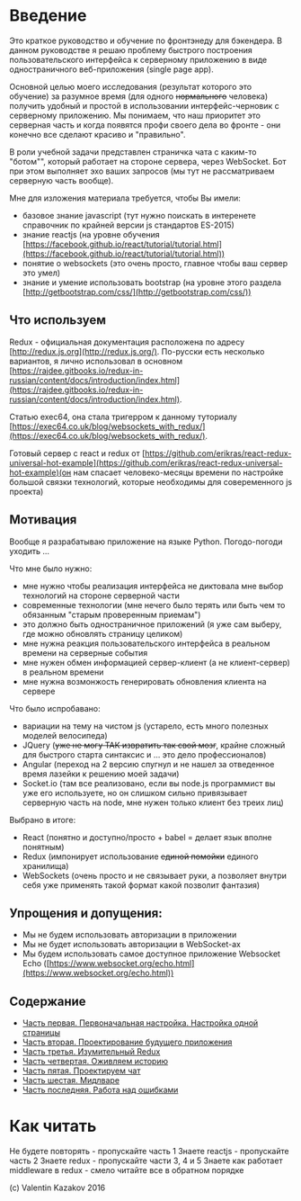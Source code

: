 # Введение

Это краткое руководство и обучение по фронтэнеду для бэкендера. В данном руководстве я решаю проблему быстрого построения пользовательского интерфейса к серверному приложению в виде одностраничного веб-приложения (single page app).

Основной целью моего исследования (результат которого это обучение) за разумное время (для одного ~~нормального~~ человека) получить удобный и простой в использовании интерфейс-черновик с серверному приложению. Мы понимаем, что наш приоритет это серверная часть и когда появятся профи своего дела во фронте - они конечно все сделают красиво и "правильно".

В роли учебной задачи представлен страничка чата с каким-то "ботом"", который работает на стороне сервера, через WebSocket. Бот при этом выполняет эхо ваших запросов (мы тут не рассматриваем серверную часть вообще).

Мне для изложения материала требуется, чтобы Вы имели:
* базовое знание javascript (тут нужно поискать в интеренете справочник по крайней версии js стандартов ES-2015)
* знание reactjs (на уровне обучения [https://facebook.github.io/react/tutorial/tutorial.html](https://facebook.github.io/react/tutorial/tutorial.html))
* понятие о websockets (это очень просто, главное чтобы ваш сервер это умел)
* знание и умение использовать bootstrap (на уровне этого раздела [http://getbootstrap.com/css/](http://getbootstrap.com/css/))

## Что используем

Redux - официальная документация расположена по адресу [http://redux.js.org](http://redux.js.org/). По-русски есть несколько вариантов, я лично использовал в основном [https://rajdee.gitbooks.io/redux-in-russian/content/docs/introduction/index.html](https://rajdee.gitbooks.io/redux-in-russian/content/docs/introduction/index.html).

Статью exec64, она стала тригерром к данному туториалу [https://exec64.co.uk/blog/websockets_with_redux/](https://exec64.co.uk/blog/websockets_with_redux/).

Готовый сервер с react и redux от [https://github.com/erikras/react-redux-universal-hot-example](https://github.com/erikras/react-redux-universal-hot-example)(он нам спасает человеко-месяцы времени по настройке большой связки технологий, которые необходимы для совеременного js проекта)

## Мотивация
Вообще я разрабатываю приложение на языке Python. Погодо-погоди уходить ...

Что мне было нужно:
* мне нужно чтобы реализация интерфейса не диктовала мне выбор технологий на стороне серверной части
* современные технологии (мне нечего было терять или быть чем то обязанным "старым проверенным приемам")
* это должно быть одностраничное приложений (я уже сам выберу, где можно обновлять страницу целиком)
* мне нужна реакция пользовательского интерфейса в реальном времени на серверные события
* мне нужен обмен информацией сервер-клиент (а не клиент-сервер) в реальном времени
* мне нужна возмонжость генерировать обновления клиента на сервере


Что было испробавано:
* вариации на тему на чистом js (устарело, есть много полезных моделей велосипеда)
* JQuery (~~уже не могу ТАК извратить так свой мозг~~, крайне сложный для быстрого старта синтаксис и ... это дело профессионалов)
* Angular (переход на 2 версию спугнул и не нашел за отведенное время лазейки к решению моей задачи)
* Socket.io (там все реализовано, если вы node.js программист вы уже его используете, но он слишком сильно привязывает серверную часть на node, мне нужен только клиент без треих лиц)

Выбрано в итоге:
* React (понятно и доступно/просто + babel = делает язык вполне понятным)
* Redux (импонирует использование ~~единой помойки~~ единого хранилища)
* WebSockets (очень просто и не связывает руки, а позволяет внутри себя уже применять такой формат какой позволит фантазия)

## Упрощения и допущения:
* Мы не будем использовать авторизации в приложении
* Мы не будет использовать авторизации в WebSocket-ах
* Мы будем использовать самое доступное приложение Websocket Echo ([https://www.websocket.org/echo.html](https://www.websocket.org/echo.html))

## Содержание

* [Часть первая. Первоначальная настройка. Настройка одной страницы](https://valentinmk.gitbooks.io/react-redux-socket-tutorial/content/Part1.html)
* [Часть вторая. Проектирование будущего приложения](https://valentinmk.gitbooks.io/react-redux-socket-tutorial/content/Part2.html)
* [Часть третья. Изумительный Redux](https://valentinmk.gitbooks.io/react-redux-socket-tutorial/content/Part3.html)
* [Часть четвертая. Оживляем историю](https://valentinmk.gitbooks.io/react-redux-socket-tutorial/content/Part4.html)
* [Часть пятая. Проектируем чат](https://valentinmk.gitbooks.io/react-redux-socket-tutorial/content/Part5.html)
* [Часть шестая. Мидлваре](https://valentinmk.gitbooks.io/react-redux-socket-tutorial/content/Part6.html)
* [Часть последняя. Работа над ошибками](https://valentinmk.gitbooks.io/react-redux-socket-tutorial/content/FinalPart.html)

# Как читать

Не будете повторять - пропускайте часть 1
Знаете reactjs - пропускайте часть 2
Знаете redux - пропускайте части 3, 4 и 5
Знаете как работает middleware в redux - смело читайте все в обратном порядке

(c) Valentin Kazakov 2016
